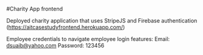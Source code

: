 #Charity App frontend

Deployed charity application that uses StripeJS and Firebase authentication (https://aitcasestudyfrontend.herokuapp.com/)

Employee credentials to navigate employee login features:
Email: dsuaib@yahoo.com
Password: 123456